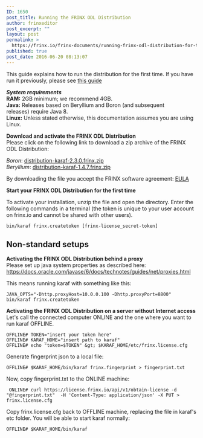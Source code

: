 ```yaml
---
ID: 1650
post_title: Running the FRINX ODL Distribution
author: frinxeditor
post_excerpt: ""
layout: post
permalink: >
  https://frinx.io/frinx-documents/running-frinx-odl-distribution-for-the-first-time.html
published: true
post_date: 2016-06-20 08:13:07
---
```

This guide explains how to run the distribution for the first time. If you have run it previously, please see [this guide][1]

***System requirements***  
**RAM:** 2GB minimum; we recommend 4GB.  
**Java:** Releases based on Beryllium and Boron (and subsequent releases) require Java 8.  
**Linux:** Unless stated otherwise, this documentation assumes you are using Linux.

**Download and activate the FRINX ODL Distribution**  
Please click on the following link to download a zip archive of the FRINX ODL Distribution:

*Boron*: [distribution-karaf-2.3.0.frinx.zip ][2]  
*Beryllium*: [distribution-karaf-1.4.7.frinx.zip ][3]

By downloading the file you accept the FRINX software agreement: [EULA][4]

**Start your FRINX ODL Distribution for the first time**

To activate your installation, unzip the file and open the directory. Enter the following commands in a terminal (the token is unique to your user account on frinx.io and cannot be shared with other users).

    bin/karaf frinx.createtoken [frinx-license_secret-token]
    

## Non-standard setups

**Activating the FRINX ODL Distribution behind a proxy**  
Please set up java system properties as described here: <https://docs.oracle.com/javase/6/docs/technotes/guides/net/proxies.html>

This means running karaf with something like this:

    JAVA_OPTS="-Dhttp.proxyHost=10.0.0.100 -Dhttp.proxyPort=8800" bin/karaf frinx.createtoken 
    

**Activating the FRINX ODL Distribution on a server without Internet access**  
Let's call the connected computer ONLINE and the one where you want to run karaf OFFLINE.

    OFFLINE# TOKEN="insert your token here"
    OFFLINE# KARAF_HOME="insert path to karaf"
    OFFLINE# echo "token=$TOKEN" &gt; $KARAF_HOME/etc/frinx.license.cfg
    

Generate fingerprint json to a local file:

    OFFLINE# $KARAF_HOME/bin/karaf frinx.fingerprint > fingerprint.txt 
    

Now, copy fingerprint.txt to the ONLINE machine:

     ONLINE# curl https://license.frinx.io/api/v1/obtain-license -d "@fingerprint.txt"  -H 'Content-Type: application/json' -X PUT > frinx.license.cfg 
    

Copy frinx.license.cfg back to OFFLINE machine, replacing the file in karaf's etc folder. You will be able to start karaf normally:

    OFFLINE# $KARAF_HOME/bin/karaf

 [1]: https://frinx.io/frinx-documents/running-frinx-odl-distribution-after-activation.html
 [2]: https://license.frinx.io/download/distribution-karaf-2.3.0.frinx.zip
 [3]: https://license.frinx.io/download/distribution-karaf-1.4.7.frinx.zip
 [4]: https://frinx.io/wp-content/uploads/2016/06/7793505-v7-Frinx-ODL-Distribution-Software-End-User-License-Agreement.pdf